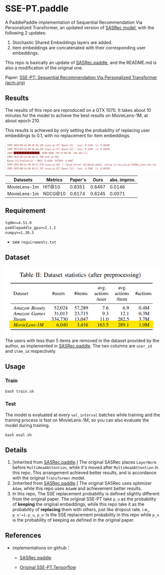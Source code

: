 # SSE-PT.paddle
A PaddlePaddle implementation of Sequential Recommendation Via Personalized Transformer, an updated version of [SASRec model](https://arxiv.org/pdf/1808.09781.pdf ), with the following 2 updates:

1. Stochastic Shared Embeddings layers are added.
2. item embeddings are concatenated with their corresponding user embeddings.

This repo is basically an update of [SASRec.paddle](https://github.com/paddorch/SASRec.paddle ), and the README.md is also a modification of the original one.

Paper: [SSE-PT: Sequential Recommendation Via Personalized Transformer (acm.org)](https://dl.acm.org/doi/pdf/10.1145/3383313.3412258)

## Results

The results of this repo are reproduced on a GTX 1070. It takes about 10 minutes for the model to achieve the best results on MovieLens-1M, at about epoch 210.

This results is achieved by only setting the probability of replacing user embeddings to 0.1, with no replacement for item embeddings.

![result](images/result.png)

| Datasets     | Metrics | Paper's | Ours   | abs. improv. |
| ------------ | ------- | ------- | ------ | ------------ |
| MovieLens-1m | HIT@10  | 0.8351  | 0.8497 | 0.0146       |
| MovieLens-1m | NDCG@10 | 0.6174  | 0.6245 | 0.0071       |

## Requirement

```
tqdm>=4.51.0
paddlepaddle_gpu>=2.1.2
numpy>=1.20.3
```

- see `requirements.txt`

## Dataset

![dataset](images/dataset.png)

The users with less than 5 items are removed in the dataset provided by the author, as implemented in [SASRec.paddle](https://github.com/paddorch/SASRec.paddle ). The two columns are `user_id` and `item_id` respectively.

## Usage

### Train

```shell
bash train.sh
```

### Test

The model is evaluated at every `val_interval` batches while training and the training process is fast on MovieLens-1M, so you can also evaluate the model during training.

```shell
bash eval.sh
```

## Details

1. [inherited from [SASRec.paddle](https://github.com/paddorch/SASRec.paddle ).] The original SASRec places `LayerNorm` before `MultiHeadAttention`, while it's moved after `MultiHeadAttention` in this repo. This arrangement achieved better results, and is accordance with the original `Transformer` model.
2. [inherited from [SASRec.paddle](https://github.com/paddorch/SASRec.paddle ).] The original SASRec uses optimizer `Adam`, while this repo uses `AdamW` and achievement better results.
3. In this repo, The SSE replacement probability is defined slightly different from the original paper. The original SSE-PT take `p_u` as the probability of **keeping** the original embeddings, while this repo take it as the probability of **replacing** them with others, just like dropout rate. i.e., `p_u'=1-p_u`,  `p_u'`is the SSE replacement probability in this repo while `p_u` is the probability of keeping as defined in the original paper.

## References

- implementations on github：

  - [SASRec.paddle](https://github.com/paddorch/SASRec.paddle )

  - [Original SSE-PT.Tensorflow](https://github.com/wuliwei9278/SSE-PT )

    

